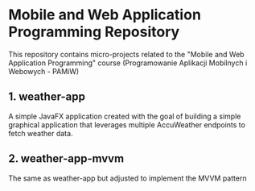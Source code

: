 # Mobile and Web Application Programming Repository
This repository contains micro-projects related to the "Mobile and Web Application Programming" course (Programowanie Aplikacji Mobilnych i Webowych - PAMiW)

## 1. weather-app
A simple JavaFX application created with the goal of building a simple graphical application that leverages multiple AccuWeather endpoints to fetch weather data.

## 2. weather-app-mvvm
The same as weather-app but adjusted to implement the MVVM pattern
